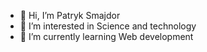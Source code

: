 - 👋 Hi, I’m Patryk Smajdor
- 👀 I’m interested in Science and technology
- 🌱 I’m currently learning Web development

<!---
psmajdor/psmajdor is a ✨ special ✨ repository because its `README.md` (this file) appears on your GitHub profile.
You can click the Preview link to take a look at your changes.
--->
